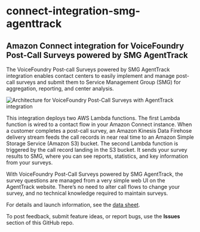 # connect-integration-smg-agenttrack
## Amazon Connect integration for VoiceFoundry Post-Call Surveys powered by SMG AgentTrack

The VoiceFoundry Post-call Surveys powered by SMG AgentTrack integration enables contact centers to easily implement and manage post-call surveys and submit them to Service Management Group (SMG) for aggregation, reporting, and center analysis.

![Architecture for VoiceFoundry Post-Call Surveys with AgentTrack integration](https://d0.awsstatic.com/partner-network/QuickStart/connect/connect-integration-voicefoundry-smg-agenttrack-architecture.png)

This integration deploys two AWS Lambda functions. The first Lambda function is wired to a contact flow in your Amazon Connect instance. When a customer completes a post-call survey, an Amazon Kinesis Data Firehose delivery stream feeds the call records in near real time to an Amazon Simple Storage Service (Amazon S3) bucket. The second Lambda function is triggered by the call record landing in the S3 bucket. It sends your survey results to SMG, where you can see reports, statistics, and key information from your surveys.

With VoiceFoundry Post-Call Surveys powered by SMG AgentTrack, the survey questions are managed from a very simple web UI on the AgentTrack website. There’s no need to alter call flows to change your survey, and no technical knowledge required to maintain surveys.

For details and launch information, see the [data sheet](https://fwd.aws/DJ49V).

To post feedback, submit feature ideas, or report bugs, use the **Issues** section of this GitHub repo.

